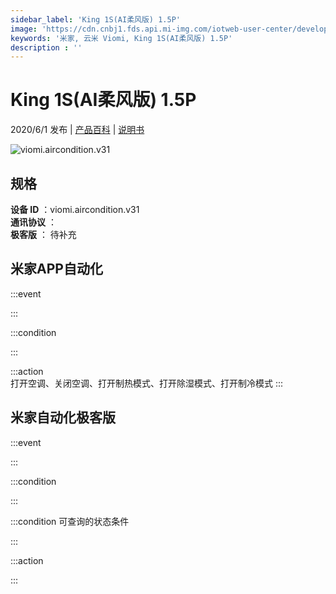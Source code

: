 ```yaml
---
sidebar_label: 'King 1S(AI柔风版) 1.5P'
image: 'https://cdn.cnbj1.fds.api.mi-img.com/iotweb-user-center/developer_1679047689732z83ujlKh.png?GalaxyAccessKeyId=AKVGLQWBOVIRQ3XLEW&Expires=9223372036854775807&Signature=UQmFwy6T18cF+4wBLzLT57sUg5o='
keywords: '米家, 云米 Viomi, King 1S(AI柔风版) 1.5P'
description : ''
---
```

# King 1S(AI柔风版) 1.5P

2020/6/1 发布 | [产品百科](https://home.mi.com/webapp/content/baike/product/index.html?model=viomi.aircondition.v31/) | [说明书](https://home.mi.com/views/introduction.html?model=viomi.aircondition.v31&region=cn)

![viomi.aircondition.v31](https://cdn.cnbj1.fds.api.mi-img.com/iotweb-user-center/developer_1679047689732z83ujlKh.png?GalaxyAccessKeyId=AKVGLQWBOVIRQ3XLEW&Expires=9223372036854775807&Signature=UQmFwy6T18cF+4wBLzLT57sUg5o=)

## 规格  
> 
**设备 ID** ：viomi.aircondition.v31  
**通讯协议** ：  
**极客版**  ： 待补充 


## 米家APP自动化  

:::event  

:::

:::condition  

:::

:::action   
打开空调、关闭空调、打开制热模式、打开除湿模式、打开制冷模式
:::

## 米家自动化极客版  

:::event  

:::

:::condition  

:::

:::condition 可查询的状态条件  

:::

:::action  

:::

        
